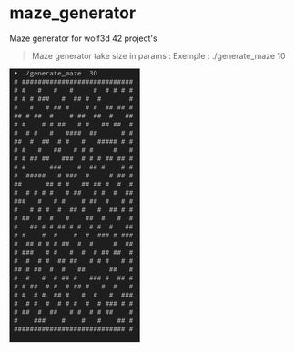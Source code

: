 # maze_generator
Maze generator for wolf3d 42 project's


   >Maze generator take size in params :
   >Exemple : ./generate_maze 10

![Maze_30](./images/maze_30.png "Maze_30")

